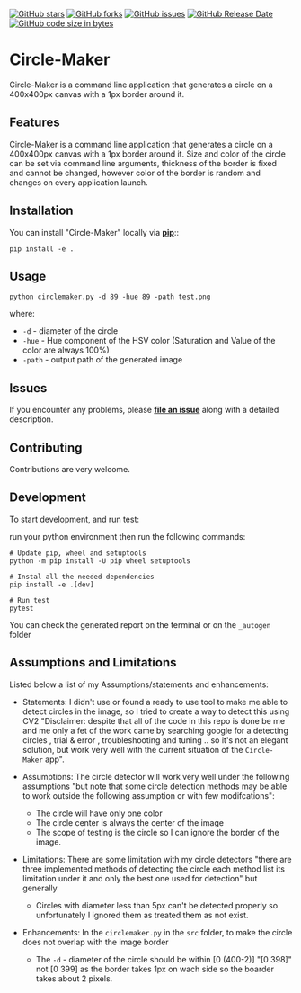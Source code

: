 

[![GitHub stars](https://img.shields.io/github/stars/MohamedRaslan/Circle-Maker)](https://github.com/MohamedRaslan/Circle-Maker/stargazers) [![GitHub forks](https://img.shields.io/github/forks/MohamedRaslan/Circle-Maker)](https://github.com/MohamedRaslan/Circle-Maker/network) [![GitHub issues](https://img.shields.io/github/issues/MohamedRaslan/Circle-Maker)](https://github.com/MohamedRaslan/Circle-Maker/issues) [![GitHub Release Date](https://img.shields.io/github/release-date/mohamedraslan/Circle-Maker)](https://github.com/MohamedRaslan/Circle-Maker/releases) [![GitHub code size in bytes](https://img.shields.io/github/languages/code-size/mohamedraslan/Circle-Maker)](https://github.com/MohamedRaslan/Circle-Maker)

# Circle-Maker

Circle-Maker is a command line application that generates a circle on a 400x400px canvas with a 1px border around it.


## Features

Circle-Maker is a command line application that generates a circle on a 400x400px canvas with a 1px border
around it. Size and color of the circle can be set via command line arguments, thickness of the border is fixed and
cannot be changed, however color of the border is random and changes on every application launch.

## Installation

You can install "Circle-Maker" locally via **[pip](https://pypi.org/project/pip/)**::

```shell
pip install -e .
```

## Usage

```shell script
python circlemaker.py -d 89 -hue 89 -path test.png
   ```
where:

- `-d` - diameter of the circle
- `-hue` - Hue component of the HSV color (Saturation and Value of the color are always 100%)
- `-path` - output path of the generated image

## Issues

If you encounter any problems, please **[file an issue](https://github.com/MohamedRaslan/Circle-Maker/issues)** along with a detailed description.

## Contributing

Contributions are very welcome.

## Development

To start development, and run test:

run your python environment then run the following commands:

```shell
# Update pip, wheel and setuptools
python -m pip install -U pip wheel setuptools

# Instal all the needed dependencies
pip install -e .[dev]

# Run test
pytest
```

You can check the generated report on the terminal or on the `_autogen` folder


## Assumptions and Limitations
Listed below a list of my Assumptions/statements and enhancements:

- Statements: I didn't use or found a ready to use tool to make me able to detect circles in the image, so I tried to create a way to detect this using CV2 "Disclaimer: despite that all of the code in this repo is done be me and me only a fet of the work came by searching google for a detecting circles , trial & error , troubleshooting and tuning .. so it's not an elegant solution, but work very well with the current situation of the `Circle-Maker` app".

- Assumptions: The circle detector will work very well under the following assumptions "but note that some circle detection methods may be able to work outside the following assumption or with few modifcations":
  - The circle will have only one color
  - The circle center is always the center of the image
  - The scope of testing is the circle so I can ignore the border of the image.

- Limitations: There are some limitation with my circle detectors "there are three implemented methods of detecting the circle each method list its limitation under it and only the best one used for detection" but generally
  - Circles with diameter less than 5px can't be detected properly so unfortunately I ignored them as treated them as not exist.

- Enhancements: In the `circlemaker.py` in the `src` folder, to make the circle does not overlap with the image border
  - The `-d` - diameter of the circle should be within [0 (400-2)] "[0 398]" not [0 399] as the border takes 1px on wach side so the boarder takes about 2 pixels.

